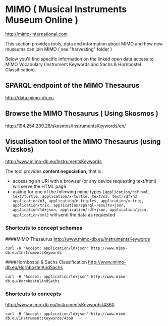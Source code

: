 
# MIMO ( Musical Instruments Museum Online ) 
http://mimo-international.com

This section provides tools, data and information about MIMO and how new museums can join MIMO ( see "harvesting" folder )


Below you'll find specific information on the linked open data access to MIMO Vocabulary (Instrument Keywords and Sachs & Hornbostel Classification).

## SPARQL endpoint of the MIMO Thesaurus 
http://data.mimo-db.eu

## Browse the MIMO Thesaurus ( Using Skosmos )
http://194.254.239.28/skosmos/InstrumentsKeywords/en/

## Visualisation tool of the MIMO Thesaurus (using Vizskos)
http://www.mimo-db.eu/InstrumentsKeywords

The tool provides **content negociation**, that is :
- accessing an URI with a browser (or any device requesting text/html) will serve the HTML page
- asking for one of the following mime types `[application/rdf+xml, text/turtle, application/x-turtle, text/n3, text/rdf+n3, application/n3, application/n-triples, application/x-trig, application/trix, application/sparql-results+json, application/ld+json, application/rdf+json, application/json, application/xml]` will send the data as requested

### Shortcuts to concept schemes
####MIMO Thesaurus
http://www.mimo-db.eu/InstrumentsKeywords

`curl -H "Accept: application/ld+json" http://www.mimo-db.eu/InstrumentsKeywords`

####Hornbostel & Sachs Classification
http://www.mimo-db.eu/HornbostelAndSachs

`curl -H "Accept: application/ld+json" http://www.mimo-db.eu/HornbostelAndSachs`

### Shortcuts to concepts
http://www.mimo-db.eu/InstrumentsKeywords/4360

`curl -H "Accept: application/ld+json" http://www.mimo-db.eu/InstrumentsKeywords/4360`
